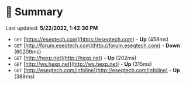 # 📖 Summary
Last updated: **5/22/2022, 1:42:30 PM**

- `GET` [https://eseqtech.com](https://eseqtech.com) - **Up** (458ms)
- `GET` [http://forum.eseqtech.com](http://forum.eseqtech.com) - **Down** (60209ms)
- `GET` [http://hexp.net](http://hexp.net) - **Up** (202ms)
- `GET` [http://ws.hexp.net](http://ws.hexp.net) - **Up** (315ms)
- `GET` [http://eseqtech.com/infoline](http://eseqtech.com/infoline) - **Up** (389ms)
